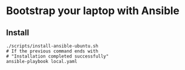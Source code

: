 # Bootstrap your laptop with Ansible

## Install

```shell
./scripts/install-ansible-ubuntu.sh
# If the previous command ends with
# "Installation completed successfully"
ansible-playbook local.yaml
```
